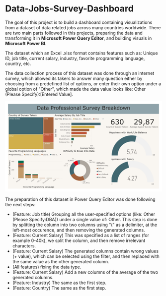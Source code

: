 # Data-Jobs-Survey-Dashboard
The goal of this project is to build a dashboard containing visualizations from a dataset of data related jobs across many countries worldwide. There are two main parts followed in this projects, preparing the data and transforming it in **Microsoft Power Query Editor**, and building visuals in **Microsoft Power BI**.

The dataset which an Excel .xlsx format contains features such as: Unique ID, job title, current salary, industry, favorite programming language, country, etc.

The data collection process of this dataset was done through an internet survey, which allowed its takers to answer many question either by choosing from a predefined list of options, or enter their own option under a global option of "Other", which made the data value looks like: Other (Please Specify):[Entered Value].

![Screenshot](image/Data_Jobs_Survey_page-0001.jpg)

The preparation of this dataset in Power Query Editor was done following the next steps:
- (Feature: Job title) Grouping all the user-specified options (like: Other (Please Specify:DBA)) under a single value of: Other. This step is done by splitting the column into two columns using "(" as a delimiter, at the left-most occurence, and then removing the generated columns.
- (Feature: Current Salary) This was specified as a list of ranges (for example 0-40k), we split the column, and then remove irrelevant characters.
- (Feature: Current Salary) The generated columns contain wrong values (+ value), which can be selected using the filter, and then replaced with the same value as the other generated column.
- (All features) fixing the data type.
- (Feature: Current Salary) Add a new columns of the average of the two generated columns.
- (Feature: Industry) The same as the first step.
- (Feature: Country) The same as the first step.
